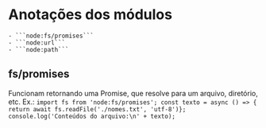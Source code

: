 # Anotações dos módulos
    - ```node:fs/promises```
    - ```node:url```
    - ```node:path```

## fs/promises
Funcionam retornando uma Promise, que resolve para um arquivo, diretório, etc.
Ex.:
    ```import fs from 'node:fs/promises';
    const texto = async () => { return await fs.readFile('./nomes.txt', 'utf-8')};
    console.log('Conteúdos do arquivo:\n' + texto);```
